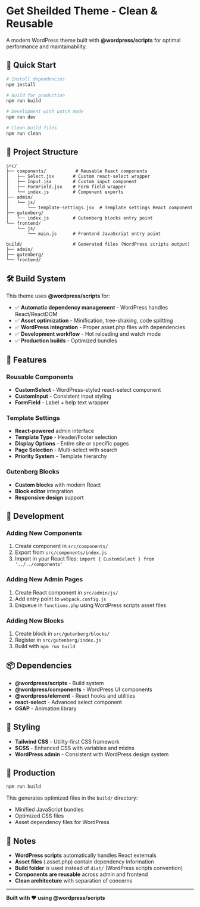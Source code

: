 # Get Sheilded Theme - Clean & Reusable

A modern WordPress theme built with **@wordpress/scripts** for optimal performance and maintainability.

## 🚀 Quick Start

```bash
# Install dependencies
npm install

# Build for production
npm run build

# Development with watch mode
npm run dev

# Clean build files
npm run clean
```

## 📁 Project Structure

```
src/
├── components/           # Reusable React components
│   ├── Select.jsx       # Custom react-select wrapper
│   ├── Input.jsx        # Custom input component
│   ├── FormField.jsx    # Form field wrapper
│   └── index.js         # Component exports
├── admin/
│   └── js/
│       └── template-settings.jsx  # Template settings React component
├── gutenberg/
│   └── index.js         # Gutenberg blocks entry point
└── frontend/
    └── js/
        └── main.js      # Frontend JavaScript entry point

build/                   # Generated files (WordPress scripts output)
├── admin/
├── gutenberg/
└── frontend/
```

## 🛠️ Build System

This theme uses **@wordpress/scripts** for:

- ✅ **Automatic dependency management** - WordPress handles React/ReactDOM
- ✅ **Asset optimization** - Minification, tree-shaking, code splitting
- ✅ **WordPress integration** - Proper asset.php files with dependencies
- ✅ **Development workflow** - Hot reloading and watch mode
- ✅ **Production builds** - Optimized bundles

## 🎯 Features

### Reusable Components
- **CustomSelect** - WordPress-styled react-select component
- **CustomInput** - Consistent input styling
- **FormField** - Label + help text wrapper

### Template Settings
- **React-powered** admin interface
- **Template Type** - Header/Footer selection
- **Display Options** - Entire site or specific pages
- **Page Selection** - Multi-select with search
- **Priority System** - Template hierarchy

### Gutenberg Blocks
- **Custom blocks** with modern React
- **Block editor** integration
- **Responsive design** support

## 🔧 Development

### Adding New Components

1. Create component in `src/components/`
2. Export from `src/components/index.js`
3. Import in your React files: `import { CustomSelect } from '../../components'`

### Adding New Admin Pages

1. Create React component in `src/admin/js/`
2. Add entry point to `webpack.config.js`
3. Enqueue in `functions.php` using WordPress scripts asset files

### Adding New Blocks

1. Create block in `src/gutenberg/blocks/`
2. Register in `src/gutenberg/index.js`
3. Build with `npm run build`

## 📦 Dependencies

- **@wordpress/scripts** - Build system
- **@wordpress/components** - WordPress UI components
- **@wordpress/element** - React hooks and utilities
- **react-select** - Advanced select component
- **GSAP** - Animation library

## 🎨 Styling

- **Tailwind CSS** - Utility-first CSS framework
- **SCSS** - Enhanced CSS with variables and mixins
- **WordPress admin** - Consistent with WordPress design system

## 🚀 Production

```bash
npm run build
```

This generates optimized files in the `build/` directory:
- Minified JavaScript bundles
- Optimized CSS files
- Asset dependency files for WordPress

## 📝 Notes

- **WordPress scripts** automatically handles React externals
- **Asset files** (.asset.php) contain dependency information
- **Build folder** is used instead of `dist/` (WordPress scripts convention)
- **Components are reusable** across admin and frontend
- **Clean architecture** with separation of concerns

---

**Built with ❤️ using @wordpress/scripts**